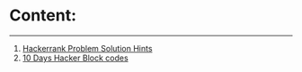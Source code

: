 # Content:  
---
1. [Hackerrank Problem Solution Hints](https://github.com/ironsubhajit/ALL_PYTHON/tree/main/CB_CompetativeProgramming/Hackerrank_prog_sol_hint)
2. [10 Days Hacker Block codes](https://github.com/ironsubhajit/ALL_PYTHON/tree/main/CB_CompetativeProgramming/10DaysCodeHackerBlock)
